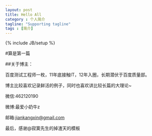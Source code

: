 ```yaml
---
layout: post
title: Hello All
category : 个人简介
tagline: "Supporting tagline"
tags : [简介]
---
```

{% include JB/setup %}

#算是第一篇

##关于博主：

百度测试工程师一枚，11年底接触IT，12年入圈，长期潜伏于百度质量部。

博主比较喜欢记录鲜活的例子，同时也喜欢讲比较长篇的大理论~

微信:462120190

微博:最爱小奶牛z

邮箱:jiankangxin@gmail.com

最后，感谢@寂寞先生的掉渣天的模板

<!--break-->







